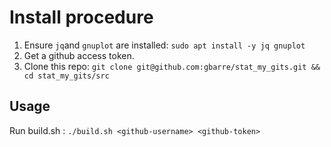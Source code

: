 # Install procedure

1. Ensure `jq`and `gnuplot` are installed: `sudo apt install -y jq gnuplot`
2. Get a github access token.
3. Clone this repo: `git clone git@github.com:gbarre/stat_my_gits.git && cd stat_my_gits/src`

## Usage

Run build.sh : `./build.sh <github-username> <github-token>`


